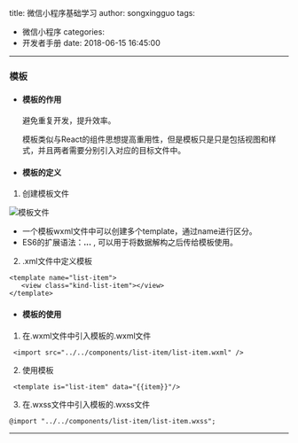 title: 微信小程序基础学习
author: songxingguo
tags:
  - 微信小程序
categories:
  - 开发者手册
date: 2018-06-15 16:45:00
---
### 模板
- #### 模板的作用
   避免重复开发，提升效率。
   
   模板类似与React的组件思想提高重用性，但是模板只是只是包括视图和样式，并且两者需要分别引入对应的目标文件中。

- #### 模板的定义

 1. 创建模板文件

   ![模板文件](https://graphbed.qiniu.songxingguo.com/%E6%A8%A1%E6%9D%BF%E6%96%87%E4%BB%B6.png)

   - 一个模板wxml文件中可以创建多个template，通过name进行区分。
   -  ES6的扩展语法：**...** , 可以用于将数据解构之后传给模板使用。

 2. .xml文件中定义模板
```
<template name="list-item">
   <view class="kind-list-item"></view>
</template>
```
<!-- more -->

- #### 模板的使用

 1. 在.wxml文件中引入模板的.wxml文件
  ```
   <import src="../../components/list-item/list-item.wxml" />
  ```
 2. 使用模板
  ```
   <template is="list-item" data="{{item}}"/>
  ```
 3. 在.wxss文件中引入模板的.wxss文件
 ```
 @import "../../components/list-item/list-item.wxss";
 ```
---
